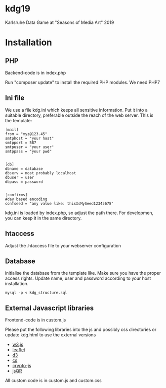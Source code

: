 # kdg19
Karlsruhe Data Game at "Seasons of Media Art" 2019

# Installation
## PHP
Backend-code is in index.php

Run "composer update" to install the required PHP modules. We need PHP7

## Ini file
We use a file kdg.ini which keeps all sensitive information. Put it into a suitable directory,
preferable outside the reach of the web server.
This is the template:

```
[mail]
from = "xyz@123.45"
smtphost = "your host"
smtpport = 587
smtpuser = "your user"
smtppass = "your pwd"


[db]
dbname = database
dbserv = most probably localhost
dbuser = user
dbpass = password


[confirms]
#day based encoding
confseed = "any value like: thisIsMySeed12345678"

```

kdg.ini is loaded by index.php, so adjust the path there. For developmen, you can keep it in the same directory.

## htaccess
Adjust the .htaccess file to your webserver configuration

## Database
initialise the database from the template like. Make sure you have the proper access rights.
Update name, user and password according to your host installation.

```
mysql -p < kdg_structure.sql 
```

## External Javascript libraries
Frontend-code is in custom.js

Please put the following libraries into the js and possibly css directories or update kdg.html to use the external versions

 * [w3.js](https://www.w3schools.com/w3js/)
 * [leaflet](https://leafletjs.com/)
 * [d3](https://d3js.org/)
 * [cs](https://c3js.org/)
 * [crypto-js](https://github.com/brix/crypto-js)
 * [jsQR](https://github.com/cozmo/jsQR)

All custom code is in custom.js and custom.css


